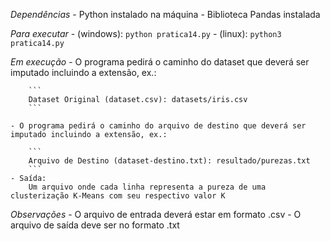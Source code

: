 *Dependências*
    - Python instalado na máquina
    - Biblioteca Pandas instalada

*Para executar*
    - (windows): `python pratica14.py`
    - (linux): `python3 pratica14.py`

*Em execução*
    - O programa pedirá o caminho do dataset que deverá ser imputado incluindo a extensão, ex.:

        ```
        Dataset Original (dataset.csv): datasets/iris.csv
        ```

    - O programa pedirá o caminho do arquivo de destino que deverá ser imputado incluindo a extensão, ex.:

        ```
        Arquivo de Destino (dataset-destino.txt): resultado/purezas.txt
        ```
    - Saída:
        Um arquivo onde cada linha representa a pureza de uma clusterização K-Means com seu respectivo valor K

*Observações*
    - O arquivo de entrada deverá estar em formato .csv
    - O arquivo de saída deve ser no formato .txt
